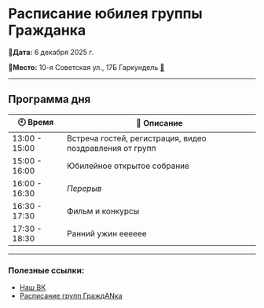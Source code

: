 # Расписание юбилея группы Гражданка

**📅Дата:** 6 декабря 2025 г.

**📍Место:** 10-я Советская ул., 17Б Гаркундель  [🔗](https://yandex.ru/maps/-/CLfmEVif)

---

## Программа дня

| 🕙 Время | 📖 Описание |
|-------------|----------|
| 13:00 - 15:00 | Встреча гостей, регистрация, видео поздравления от групп |
| 15:00 - 16:00 | Юбилейное открытое собрание |
| 16:00 - 16:30 | *Перерыв* |
| 16:30 - 17:30 | Фильм и конкурсы |
| 17:30 - 18:30 | Ранний ужин ееееее|

---

### Полезные ссылки:
- [Наш ВК](https://vk.com/grazhdankagroup)
- [Расписание групп ГраждANка](https://na-russia.org/sankt-peterburg/group/320)
